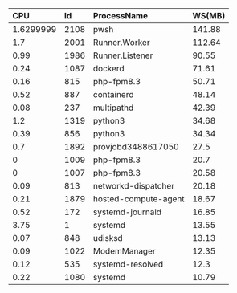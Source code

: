 

|CPU|Id|ProcessName|WS(MB)|
|:--|:--|:--|:--|
|1.6299999|2108|pwsh|141.88|
|1.7|2001|Runner.Worker|112.64|
|0.99|1986|Runner.Listener|90.55|
|0.24|1087|dockerd|71.61|
|0.16|815|php-fpm8.3|50.71|
|0.52|887|containerd|48.14|
|0.08|237|multipathd|42.39|
|1.2|1319|python3|34.68|
|0.39|856|python3|34.34|
|0.7|1892|provjobd3488617050|27.5|
|0|1009|php-fpm8.3|20.7|
|0|1007|php-fpm8.3|20.58|
|0.09|813|networkd-dispatcher|20.18|
|0.21|1879|hosted-compute-agent|18.67|
|0.52|172|systemd-journald|16.85|
|3.75|1|systemd|13.55|
|0.07|848|udisksd|13.13|
|0.09|1022|ModemManager|12.35|
|0.12|535|systemd-resolved|12.3|
|0.22|1080|systemd|10.79|

